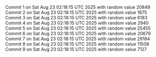 Commit 1 on Sat Aug 23 02:18:15 UTC 2025 with random value 20849
Commit 2 on Sat Aug 23 02:18:15 UTC 2025 with random value 1875
Commit 3 on Sat Aug 23 02:18:15 UTC 2025 with random value 6183
Commit 4 on Sat Aug 23 02:18:15 UTC 2025 with random value 2940
Commit 5 on Sat Aug 23 02:18:15 UTC 2025 with random value 25455
Commit 6 on Sat Aug 23 02:18:15 UTC 2025 with random value 20679
Commit 7 on Sat Aug 23 02:18:15 UTC 2025 with random value 29184
Commit 8 on Sat Aug 23 02:18:15 UTC 2025 with random value 11508
Commit 9 on Sat Aug 23 02:18:15 UTC 2025 with random value 7127
